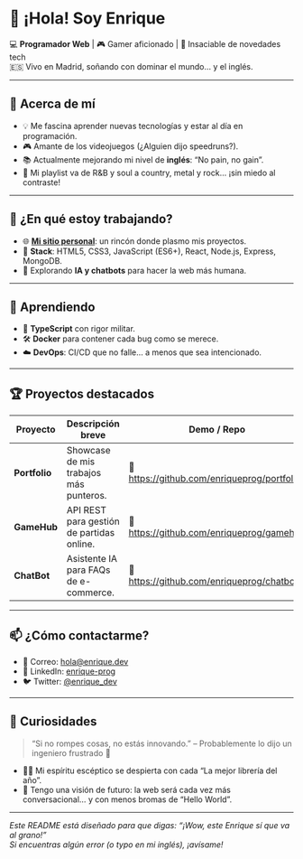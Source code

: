 <!--
  🎯 Objetivo: Presentar quién eres, qué haces y cómo contactarte.
  🕹️ Diviértete personalizándolo: cambia emojis, colores de badges,
  o añade secciones según tus gustos.
-->

# 👋 ¡Hola! Soy Enrique

💻 **Programador Web** | 🎮 Gamer aficionado | 📰 Insaciable de novedades tech  
🇪🇸 Vivo en Madrid, soñando con dominar el mundo… y el inglés.

---

## 🚀 Acerca de mí

- 💡 Me fascina aprender nuevas tecnologías y estar al día en programación.
- 🎮 Amante de los videojuegos (¿Alguien dijo speedruns?).
- 📚 Actualmente mejorando mi nivel de **inglés**: “No pain, no gain”.
- 🎵 Mi playlist va de R&B y soul a country, metal y rock… ¡sin miedo al contraste!

---

## 🔭 ¿En qué estoy trabajando?

- 🌐 **[Mi sitio personal](https://tu-dominio.com)**: un rincón donde plasmo mis proyectos.
- 🔧 **Stack**: HTML5, CSS3, JavaScript (ES6+), React, Node.js, Express, MongoDB.
- 🤖 Explorando **IA y chatbots** para hacer la web más humana.

---

## 🌱 Aprendiendo

- 📘 **TypeScript** con rigor militar.
- 🛠️ **Docker** para contener cada bug como se merece.
- ☁️ **DevOps**: CI/CD que no falle… a menos que sea intencionado.

---

## 🏆 Proyectos destacados

| Proyecto       | Descripción breve                           | Demo / Repo                           |
| -------------- | ------------------------------------------- | ------------------------------------- |
| **Portfolio**  | Showcase de mis trabajos más punteros.      | 🔗 https://github.com/enriqueprog/portfolio |
| **GameHub**    | API REST para gestión de partidas online.   | 🔗 https://github.com/enriqueprog/gamehub  |
| **ChatBot**    | Asistente IA para FAQs de e-commerce.       | 🔗 https://github.com/enriqueprog/chatbot  |

---

## 📫 ¿Cómo contactarme?

- 📧 Correo: [hola@enrique.dev](mailto:hola@enrique.dev)  
- 🔗 LinkedIn: [enrique-prog](https://linkedin.com/in/enrique-prog)  
- 🐦 Twitter: [@enrique_dev](https://twitter.com/enrique_dev)

---

## 💬 Curiosidades

> “Si no rompes cosas, no estás innovando.” – Probablemente lo dijo un ingeniero frustrado 🤔

- 🤷‍♂️ Mi espíritu escéptico se despierta con cada “La mejor librería del año”.  
- 🔮 Tengo una visión de futuro: la web será cada vez más conversacional… y con menos bromas de “Hello World”.

---

*Este README está diseñado para que digas: “¡Wow, este Enrique sí que va al grano!”*  
_Si encuentras algún error (o typo en mi inglés), ¡avísame!_
